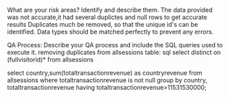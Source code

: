 What are your risk areas? Identify and describe them.
The data provided was not accurate,it had several duplictes and null rows
to get accurate results Duplicates much be removed, so that the unique id's can be identified.
Data types should be matched perfectly to prevent any errors.


QA Process:
Describe your QA process and include the SQL queries used to execute it.
removing duplicates from allsessions table:
sql 
select distinct on (fullvisitorid)*
from allsessions


select country,sum(totaltransactionrevenue) as countryrevenue from allsessions
where totaltransactionrevenue is not null
group by country, totaltransactionrevenue
having totaltransactionrevenue>11531530000;






